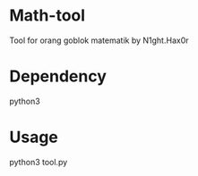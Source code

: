 # Math-tool
Tool for orang goblok matematik by N1ght.Hax0r
# Dependency
python3
# Usage
python3 tool.py
